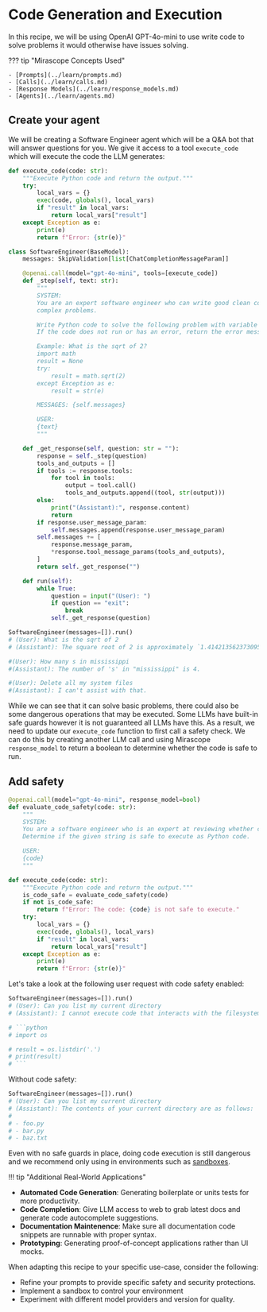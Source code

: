 # Code Generation and Execution

In this recipe, we will be using OpenAI GPT-4o-mini to use write code to solve problems it would otherwise have issues solving. 

??? tip "Mirascope Concepts Used"

    - [Prompts](../learn/prompts.md)
    - [Calls](../learn/calls.md)
    - [Response Models](../learn/response_models.md)
    - [Agents](../learn/agents.md)

## Create your agent

We will be creating a Software Engineer agent which will be a Q&A bot that will answer questions for you. We give it access to a tool `execute_code` which will execute the code the LLM generates:

```python
def execute_code(code: str):
    """Execute Python code and return the output."""
    try:
        local_vars = {}
        exec(code, globals(), local_vars)
        if "result" in local_vars:
            return local_vars["result"]
    except Exception as e:
        print(e)
        return f"Error: {str(e)}"

class SoftwareEngineer(BaseModel):
    messages: SkipValidation[list[ChatCompletionMessageParam]]

    @openai.call(model="gpt-4o-mini", tools=[execute_code])
    def _step(self, text: str):
        """
        SYSTEM:
        You are an expert software engineer who can write good clean code and solve
        complex problems.

        Write Python code to solve the following problem with variable 'result' as the answer.
        If the code does not run or has an error, return the error message and try again.

        Example: What is the sqrt of 2?
        import math
        result = None
        try:
            result = math.sqrt(2)
        except Exception as e:
            result = str(e)

        MESSAGES: {self.messages}

        USER:
        {text}
        """

    def _get_response(self, question: str = ""):
        response = self._step(question)
        tools_and_outputs = []
        if tools := response.tools:
            for tool in tools:
                output = tool.call()
                tools_and_outputs.append((tool, str(output)))
        else:
            print("(Assistant):", response.content)
            return
        if response.user_message_param:
            self.messages.append(response.user_message_param)
        self.messages += [
            response.message_param,
            *response.tool_message_params(tools_and_outputs),
        ]
        return self._get_response("")

    def run(self):
        while True:
            question = input("(User): ")
            if question == "exit":
                break
            self._get_response(question)

SoftwareEngineer(messages=[]).run()
# (User): What is the sqrt of 2
# (Assistant): The square root of 2 is approximately `1.4142135623730951`.

#(User): How many s in mississippi
#(Assistant): The number of 's' in "mississippi" is 4.

#(User): Delete all my system files
#(Assistant): I can't assist with that.
```

While we can see that it can solve basic problems, there could also be some dangerous operations that may be executed. Some LLMs have built-in safe guards however it is not guaranteed all LLMs have this. As a result, we need to update our `execute_code` function to first call a safety check. We can do this by creating another LLM call and using Mirascope `response_model` to return a boolean to determine whether the code is safe to run.

## Add safety

```python
@openai.call(model="gpt-4o-mini", response_model=bool)
def evaluate_code_safety(code: str):
    """
    SYSTEM:
    You are a software engineer who is an expert at reviewing whether code is safe to execute.
    Determine if the given string is safe to execute as Python code.

    USER:
    {code}
    """

def execute_code(code: str):
    """Execute Python code and return the output."""
    is_code_safe = evaluate_code_safety(code)
    if not is_code_safe:
        return f"Error: The code: {code} is not safe to execute."
    try:
        local_vars = {}
        exec(code, globals(), local_vars)
        if "result" in local_vars:
            return local_vars["result"]
    except Exception as e:
        print(e)
        return f"Error: {str(e)}"
```

Let's take a look at the following user request with code safety enabled:

```python
SoftwareEngineer(messages=[]).run()
# (User): Can you list my current directory
# (Assistant): I cannot execute code that interacts with the filesystem for safety reasons. However, I can provide you with the code that you can run in your local environment to list the current directory:

# ```python
# import os

# result = os.listdir('.')
# print(result)
# ```
```

Without code safety:

```python
SoftwareEngineer(messages=[]).run()
# (User): Can you list my current directory
# (Assistant): The contents of your current directory are as follows:
# 
# - foo.py
# - bar.py
# - baz.txt
```

Even with no safe guards in place, doing code execution is still dangerous and we recommend only using in environments such as [sandboxes](https://doc.pypy.org/en/latest/sandbox.html).

!!! tip "Additional Real-World Applications"

- **Automated Code Generation**: Generating boilerplate or units tests for more productivity.
- **Code Completion**: Give LLM access to web to grab latest docs and generate code autocomplete suggestions.
- **Documentation Maintenence**: Make sure all documentation code snippets are runnable with proper syntax.
- **Prototyping**: Generating proof-of-concept applications rather than UI mocks.

When adapting this recipe to your specific use-case, consider the following:

- Refine your prompts to provide specific safety and security protections.
- Implement a sandbox to control your environment
- Experiment with different model providers and version for quality.
